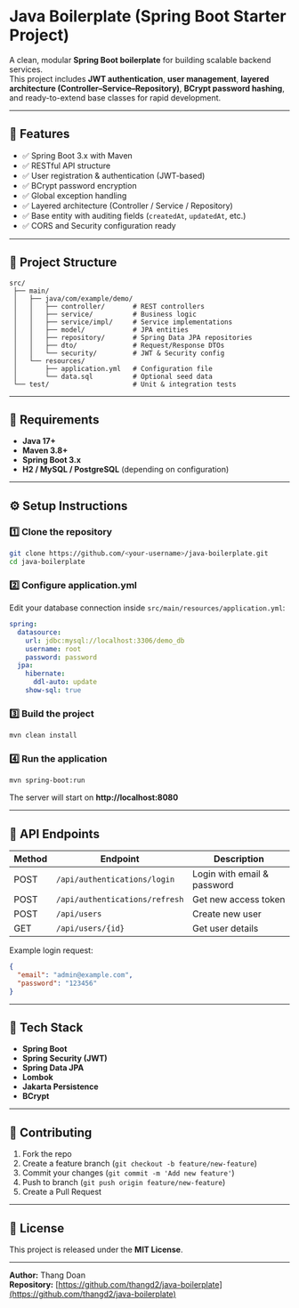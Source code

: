 # Java Boilerplate (Spring Boot Starter Project)

A clean, modular **Spring Boot boilerplate** for building scalable backend services.  
This project includes **JWT authentication**, **user management**, **layered architecture (Controller–Service–Repository)**, **BCrypt password hashing**, and ready-to-extend base classes for rapid development.

---

## 🚀 Features

- ✅ Spring Boot 3.x with Maven  
- ✅ RESTful API structure  
- ✅ User registration & authentication (JWT-based)  
- ✅ BCrypt password encryption  
- ✅ Global exception handling  
- ✅ Layered architecture (Controller / Service / Repository)  
- ✅ Base entity with auditing fields (`createdAt`, `updatedAt`, etc.)  
- ✅ CORS and Security configuration ready  

---

## 📂 Project Structure

```
src/
 ├── main/
 │   ├── java/com/example/demo/
 │   │   ├── controller/       # REST controllers
 │   │   ├── service/          # Business logic
 │   │   ├── service/impl/     # Service implementations
 │   │   ├── model/            # JPA entities
 │   │   ├── repository/       # Spring Data JPA repositories
 │   │   ├── dto/              # Request/Response DTOs
 │   │   └── security/         # JWT & Security config
 │   └── resources/
 │       ├── application.yml   # Configuration file
 │       └── data.sql          # Optional seed data
 └── test/                     # Unit & integration tests
```

---

## 🧰 Requirements

- **Java 17+**
- **Maven 3.8+**
- **Spring Boot 3.x**
- **H2 / MySQL / PostgreSQL** (depending on configuration)

---

## ⚙️ Setup Instructions

### 1️⃣ Clone the repository
```bash
git clone https://github.com/<your-username>/java-boilerplate.git
cd java-boilerplate
```

### 2️⃣ Configure application.yml
Edit your database connection inside `src/main/resources/application.yml`:
```yaml
spring:
  datasource:
    url: jdbc:mysql://localhost:3306/demo_db
    username: root
    password: password
  jpa:
    hibernate:
      ddl-auto: update
    show-sql: true
```

### 3️⃣ Build the project
```bash
mvn clean install
```

### 4️⃣ Run the application
```bash
mvn spring-boot:run
```

The server will start on **http://localhost:8080**

---

## 🔑 API Endpoints

| Method | Endpoint | Description |
|--------|-----------|-------------|
| POST | `/api/authentications/login` | Login with email & password |
| POST | `/api/authentications/refresh` | Get new access token |
| POST | `/api/users` | Create new user |
| GET | `/api/users/{id}` | Get user details |

Example login request:
```json
{
  "email": "admin@example.com",
  "password": "123456"
}
```

---

## 🧠 Tech Stack

- **Spring Boot**
- **Spring Security (JWT)**
- **Spring Data JPA**
- **Lombok**
- **Jakarta Persistence**
- **BCrypt**

---

## 🤝 Contributing

1. Fork the repo  
2. Create a feature branch (`git checkout -b feature/new-feature`)  
3. Commit your changes (`git commit -m 'Add new feature'`)  
4. Push to branch (`git push origin feature/new-feature`)  
5. Create a Pull Request  

---

## 📜 License

This project is released under the **MIT License**.

---

**Author:** Thang Doan  
**Repository:** [https://github.com/thangd2/java-boilerplate](https://github.com/thangd2/java-boilerplate)
